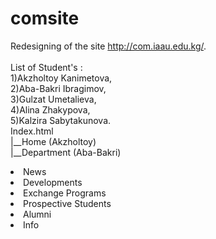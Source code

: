 # comsite
Redesigning of the site http://com.iaau.edu.kg/. <br><br>
List of Student's : <br>
1)Akzholtoy Kanimetova,<br>
2)Aba-Bakri Ibragimov,<br>
3)Gulzat Umetalieva,<br>
4)Alina Zhakypova,<br>
5)Kalzira Sabytakunova.<br>
Index.html<br>
|__Home (Akzholtoy)<br>
|__Department (Aba-Bakri)
<li>News<br>
<li>Developments<br>
<li>Exchange Programs<br>
<li>Prospective Students<br>
<li>Alumni<br>
<li>Info<br>

